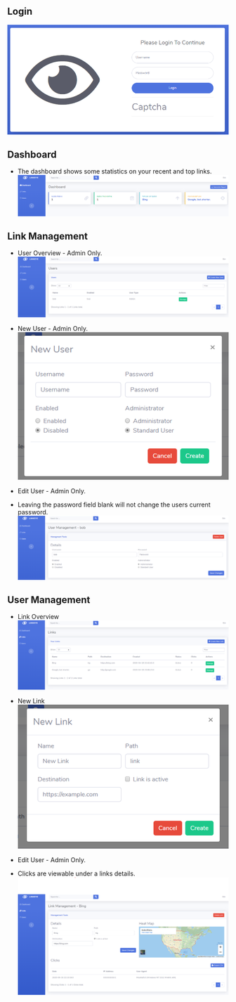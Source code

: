 ## Login
![Login](images/login.png)

## Dashboard
- The dashboard shows some statistics on your recent and top links. 
![Login](images/dashboard.png)

## Link Management
- User Overview - Admin Only.
![Login](images/users.png)

- New User - Admin Only.
![Login](images/newuser.png)

- Edit User - Admin Only.
- Leaving the password field blank will not change the users current password.
![Login](images/userdetails.png)

## User Management
- Link Overview
![Login](images/links.png)

- New Link
![Login](images/newlink.png)

- Edit User - Admin Only.
- Clicks are viewable under a links details. 
![Login](images/linkdetails.png)